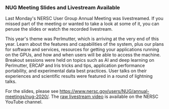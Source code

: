 ### NUG Meeting Slides and Livestream Available

Last Monday's NERSC User Group Annual Meeting was livestreamed. If you missed
part of the meeting or wanted to take a look at some of it, you can peruse the 
slides or watch the recorded livestream.

This year's theme was Perlmutter, which is arriving at the very end of this 
year. Learn about the features and capabilities of the system, plus our plans 
for software and services, resources for getting your applications running on 
the GPUs, and how and when users will be able to access the machine. Breakout
sessions were held on topics such as AI and deep learning on Perlmutter, ERCAP
and Iris tricks and tips, application performance portability, and experimental
data best practices. User talks on their experiences and scientific results were
featured in a round of lightning talks.

For the slides, please see <https://www.nersc.gov/users/NUG/annual-meetings/nug-2020/>.
The [raw livestream video](https://youtu.be/Bj-BMomoZfo) is available on the 
NERSC YouTube channel.
